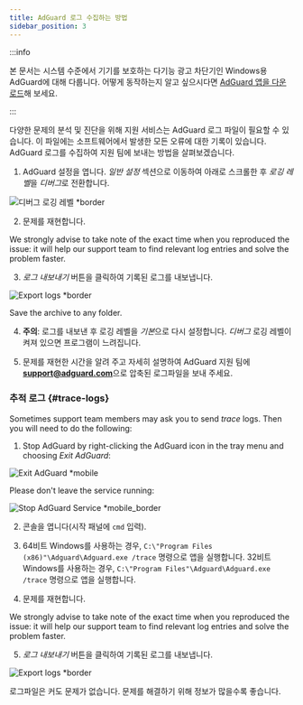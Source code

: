 ```yaml
---
title: AdGuard 로그 수집하는 방법
sidebar_position: 3
---
```


:::info

본 문서는 시스템 수준에서 기기를 보호하는 다기능 광고 차단기인 Windows용 AdGuard에 대해 다룹니다. 어떻게 동작하는지 알고 싶으시다면 [AdGuard 앱을 다운로드](https://adguard.com/download.html?auto=true)해 보세요.

:::

다양한 문제의 분석 및 진단을 위해 지원 서비스는 AdGuard 로그 파일이 필요할 수 있습니다. 이 파일에는 소프트웨어에서 발생한 모든 오류에 대한 기록이 있습니다. AdGuard 로그를 수집하여 지원 팀에 보내는 방법을 살펴보겠습니다.

1. AdGuard 설정을 엽니다. *일반 설정* 섹션으로 이동하여 아래로 스크롤한 후 *로깅 레벨*을 *디버그*로 전환합니다.

![디버그 로깅 레벨 *border](https://cdn.adtidy.org/content/kb/ad_blocker/windows/solving-problems/adg-logs-1.png)

2. 문제를 재현합니다.

We strongly advise to take note of the exact time when you reproduced the issue: it will help our support team to find relevant log entries and solve the problem faster.

3. *로그 내보내기* 버튼을 클릭하여 기록된 로그를 내보냅니다.

![Export logs *border](https://cdn.adtidy.org/content/kb/ad_blocker/windows/solving-problems/adg-logs-2.png)

Save the archive to any folder.

4. **주의**: 로그를 내보낸 후 로깅 레벨을 *기본*으로 다시 설정합니다. *디버그* 로깅 레벨이 켜져 있으면 프로그램이 느려집니다.

5. 문제를 재현한 시간을 알려 주고 자세히 설명하여 AdGuard 지원 팀에 **support@adguard.com**으로 압축된 로그파일을 보내 주세요.

### 추적 로그 {#trace-logs}

Sometimes support team members may ask you to send *trace* logs. Then you will need to do the following:

1. Stop AdGuard by right-clicking the AdGuard icon in the tray menu and choosing *Exit AdGuard*:

![Exit AdGuard *mobile](https://cdn.adtidy.org/content/kb/ad_blocker/windows/solving-problems/adg-logs-3.png)

Please don't leave the service running:

![Stop AdGuard Service *mobile_border](https://cdn.adtidy.org/public/Adguard/kb/newscreenshots/En/eng_logs_4.png)

2. 콘솔을 엽니다(시작 패널에 `cmd` 입력).

3. 64비트 Windows를 사용하는 경우, `C:\"Program Files (x86)"\Adguard\Adguard.exe /trace` 명령으로 앱을 실행합니다. 32비트 Windows를 사용하는 경우, `C:\"Program Files"\Adguard\Adguard.exe /trace` 명령으로 앱을 실행합니다.

4. 문제를 재현합니다.

We strongly advise to take note of the exact time when you reproduced the issue: it will help our support team to find relevant log entries and solve the problem faster.

5. *로그 내보내기* 버튼을 클릭하여 기록된 로그를 내보냅니다.

![Export logs *border](https://cdn.adtidy.org/content/kb/ad_blocker/windows/solving-problems/adg-logs-2.png)

로그파일은 커도 문제가 없습니다. 문제를 해결하기 위해 정보가 많을수록 좋습니다.
